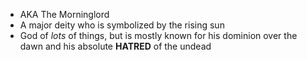 - AKA The Morninglord
- A major deity who is symbolized by the rising sun
- God of *lots* of things, but is mostly known for his dominion over the dawn and his absolute **HATRED** of the undead